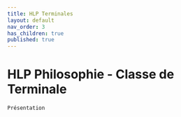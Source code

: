 ```yaml
---
title: HLP Terminales
layout: default
nav_order: 3
has_children: true
published: true
---
```

# HLP Philosophie - Classe de Terminale

```Présentation```